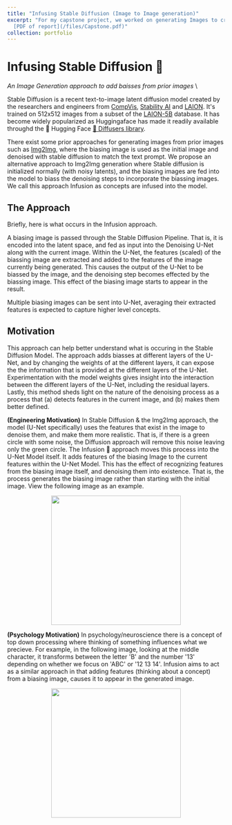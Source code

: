 ```yaml
---
title: "Infusing Stable Diffusion (Image to Image generation)"
excerpt: "For my capstone project, we worked on generating Images to create consistent images for comics. For this I focused on developing an approach for image-to-image generation, where prior images could be used to bias the Stable Diffusion process.  <br/><img src='/images/Infusion.png' width='50%'> <br/> [Colab Notebook](https://colab.research.google.com/drive/1yEt098MTipqjariyV4N6So4Hif5sEhoH#scrollTo=-xMJ6LaET6dT), 
  [PDF of report](/files/Capstone.pdf)"
collection: portfolio
---
```


# **Infusing Stable Diffusion**  💉
*An Image Generation approach to add baisses from prior images* \

Stable Diffusion is a recent text-to-image latent diffusion model created by the researchers and engineers from [CompVis](https://github.com/CompVis), [Stability AI](https://stability.ai/) and [LAION](https://laion.ai/). It's trained on 512x512 images from a subset of the [LAION-5B](https://laion.ai/blog/laion-5b/) database. It has become widely popularized as Huggingaface has made it readily available throughd the 🤗 Hugging Face [🧨 Diffusers library](https://github.com/huggingface/diffusers). 

There exist some prior approaches for generating images from prior images such as [Img2Img](https://colab.research.google.com/github/patil-suraj/Notebooks/blob/master/image_2_image_using_diffusers.ipynb), where the biasing image is used as the initial image and denoised with stable diffusion to match the text prompt. We propose an alternative approach to Img2Img generation where Stable diffusion is initialized normally (with noisy latents), and the biasing images are fed into the model to biass the denoising steps to incorporate the biassing images. We call this approach Infusion as concepts are infused into the model. 

## The Approach

Briefly, here is what occurs in the Infusion approach.

A biasing image is passed through the Stable Diffusion Pipeline. That is, it is encoded into the latent space, and fed as input into the Denoising U-Net along with the current image. Within the U-Net, the features (scaled) of the biassing image are extracted and added to the features of the image currently being generated. This causes the output of the U-Net to be biassed by the image, and the denoising step becomes effected by the biassing image. This effect of the biasing image starts to appear in the result.

Multiple biasing images can be sent into U-Net, averaging their extracted features is expected to capture higher level concepts.

## Motivation

This approach can help better understand what is occuring in the Stable Diffusion Model. The approach adds biasses at different layers of the U-Net, and by changing the weights of at the different layers, it can expose the the information that is provided at the different layers of the U-Net. Experimentation with the model weights gives insight into the interaction between the different layers of the U-Net, including the residual layers. Lastly, this method sheds light on the nature of the denoising process as a process that (a) detects features in the current image, and (b) makes them better defined.

**(Engineering Motivation)** In Stable Diffusion & the Img2Img approach, the model (U-Net specifically) uses the features that exist in the image to denoise them, and make them more realistic. That is, if there is a green circle with some noise, the Diffusion approach will remove this noise leaving only the green circle. The Infusion 💉 approach moves this process into the U-Net Model itself. It adds features of the biasing Image to the current features within the U-Net Model. This has the effect of recognizing features from the biasing image itself, and denoising them into existence. That is, the process generates the biasing image rather than starting with the initial image. View the following image as an example. 

<div style="display: flex; justify-content: center; align-items: center;">
  <img src="https://drive.google.com/uc?id=10wmCABBaKBvuuRprhSm49uWB60Ae9xZo" width="300"/>
</div>

**(Psychology Motivation)** In psychology/neuroscience there is a concept of top down processing where thinking of something influences what we precieve. For example, in the following image, looking at the middle character, it transforms between the letter 'B' and the number '13' depending on whether we focus on 'ABC' or '12 13 14'. Infusion aims to act as a similar approach in that adding features (thinking about a concept) from a biasing image, causes it to appear in the generated image. 


<div style="display: flex; justify-content: center; align-items: center;">
<img src="https://practicalpie.com/wp-content/uploads/2021/11/ABC-12-13-14.jpg" width="300"/>
</div>